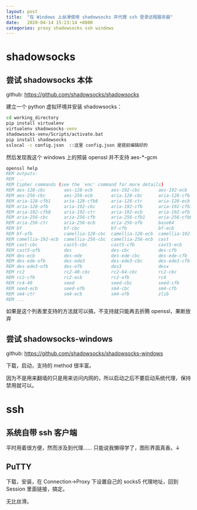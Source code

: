 ```yaml
---
layout: post
title:  "在 Windows 上丝滑使用 shadowsocks 并代理 ssh 登录远程服务器"
date:   2020-04-14 15:23:14 +0800
categories: proxy shadowsocks ssh windows
---
```



# shadowsocks

## 尝试 shadowsocks 本体

github: https://github.com/shadowsocks/shadowsocks

建立一个 python 虚拟环境并安装 shadowsocks：
```cmd
cd working_directory
pip install virtualenv
virtualenv shadowsocks-venv
shadowsocks-venv/Scripts/activate.bat
pip install shadowsocks
sslocal -c config.json  ::这里 config.json 是提前编辑好的
```

然后发现我这个 windows 上的预装 openssl 并不支持 aes-*-gcm
```cmd
openssl help
REM outputs:
REM ...
REM Cipher commands (see the `enc' command for more details)
REM aes-128-cbc       aes-128-ecb       aes-192-cbc       aes-192-ecb
REM aes-256-cbc       aes-256-ecb       aria-128-cbc      aria-128-cfb
REM aria-128-cfb1     aria-128-cfb8     aria-128-ctr      aria-128-ecb
REM aria-128-ofb      aria-192-cbc      aria-192-cfb      aria-192-cfb1
REM aria-192-cfb8     aria-192-ctr      aria-192-ecb      aria-192-ofb
REM aria-256-cbc      aria-256-cfb      aria-256-cfb1     aria-256-cfb8
REM aria-256-ctr      aria-256-ecb      aria-256-ofb      base64
REM bf                bf-cbc            bf-cfb            bf-ecb
REM bf-ofb            camellia-128-cbc  camellia-128-ecb  camellia-192-cbc
REM camellia-192-ecb  camellia-256-cbc  camellia-256-ecb  cast
REM cast-cbc          cast5-cbc         cast5-cfb         cast5-ecb
REM cast5-ofb         des               des-cbc           des-cfb
REM des-ecb           des-ede           des-ede-cbc       des-ede-cfb
REM des-ede-ofb       des-ede3          des-ede3-cbc      des-ede3-cfb
REM des-ede3-ofb      des-ofb           des3              desx
REM rc2               rc2-40-cbc        rc2-64-cbc        rc2-cbc
REM rc2-cfb           rc2-ecb           rc2-ofb           rc4
REM rc4-40            seed              seed-cbc          seed-cfb
REM seed-ecb          seed-ofb          sm4-cbc           sm4-cfb
REM sm4-ctr           sm4-ecb           sm4-ofb           zlib
REM ...
```

如果是这个列表里支持的方法就可以搞，不支持就只能再去折腾 openssl，果断放弃

## 尝试 shadowsocks-windows

github: https://github.com/shadowsocks/shadowsocks-windows

下载，启动，支持的 method 很丰富。

因为不是用来翻墙的只是用来访问内网的，所以启动之后不要启动系统代理，保持禁用就可以。


# ssh

## 系统自带 ssh 客户端

平时用着很方便，然而涉及到代理…… 只能说我懒得学了，图形界面真香。↓

## PuTTY

下载，安装，在 Connection->Proxy 下设置自己的 socks5 代理地址，回到 Session 里面链接，搞定。

无比丝滑。

